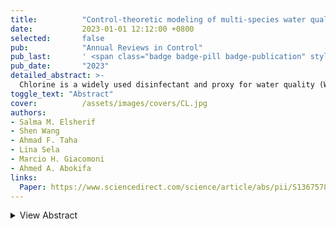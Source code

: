 ```yaml
---
title:          "Control-theoretic modeling of multi-species water quality dynamics in drinking water networks: Survey, methods, and test cases"
date:           2023-01-01 12:12:00 +0800
selected:       false
pub:            "Annual Reviews in Control"
pub_last:       ' <span class="badge badge-pill badge-publication" style="background-color: #3498db; color: white;">Journal</span>'
pub_date:       "2023"
detailed_abstract: >-
  Chlorine is a widely used disinfectant and proxy for water quality (WQ) monitoring in water distribution networks (WDN). Chlorine-based WQ regulation and control aim to maintain pathogen-free water. Chlorine residual evolution within WDN is commonly modeled using the typical single-species decay and reaction dynamics that account for network-wide, spatiotemporal chlorine concentrations only. Prior studies have proposed more advanced and accurate descriptions via multi-species dynamics. This paper presents a host of novel state-space, control-theoretic representations of multi-species water quality dynamics. These representations describe decay, reaction, and transport of chlorine and a fictitious reactive substance to reflect realistic complex scenarios in WDN. Such dynamics are simulated over space- and time-discretized grids of the transport partial differential equation and the nonlinear reaction ordinary differential equation. To that end, this paper (i) provides a full description on how to formulate a high fidelity model-driven state-space representation of the multi-species water quality dynamics and (ii) investigates the applicability and performance of different Eulerian-based schemes (Lax–Wendroff, backward Euler, Crank–Nicolson, and Implicit Upwind) and Lagrangian-based schemes (Method of Characteristics) in contrast with EPANET and its EPANET-MSX extension. Numerical case studies reveal that the Implicit Upwind scheme, Method of Characteristics, and Lax–Wendroff scheme outperform other schemes with reliable results under reasonable assumptions and limitations.
toggle_text: "Abstract"
cover:          /assets/images/covers/CL.jpg
authors:
- Salma M. Elsherif
- Shen Wang
- Ahmad F. Taha
- Lina Sela
- Marcio H. Giacomoni
- Ahmed A. Abokifa
links:
  Paper: https://www.sciencedirect.com/science/article/abs/pii/S1367578822000943
---
```

<details>
  <summary>View Abstract</summary>
  <p>
    When the cover image is not provided, it will generate random colorful bubble images as the cover image using the <code>bubble_visual_hash.js</code> script.
  </p>
</details>
